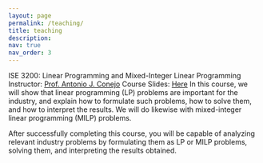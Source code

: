 ```yaml
---
layout: page
permalink: /teaching/
title: teaching
description: 
nav: true
nav_order: 3
---
```

ISE 3200: Linear Programming and Mixed-Integer Linear Programming
Instructor: [Prof. Antonio J. Conejo](https://u.osu.edu/conejo.1)
Course Slides: [Here](https://u.osu.edu/conejo.1/courses/lp-milp/)
In this course, we will show that linear programming (LP) problems are important for the industry, and explain how to formulate such problems, how to solve them, and how to interpret the results. We will do likewise with mixed-integer linear programming (MILP) problems.

After successfully completing this course, you will be capable of analyzing relevant industry problems by formulating them as LP or MILP problems, solving them, and interpreting the results obtained.
